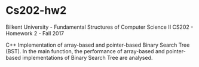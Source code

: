 # Cs202-hw2
  Bilkent University - Fundamental Structures of Computer Science II CS202 - Homework 2 - Fall 2017
  
  C++ Implementation of array-based and pointer-based Binary Search Tree (BST). In the main function, the performance of array-based and pointer-based implementations of Binary Search Tree are analysed.
